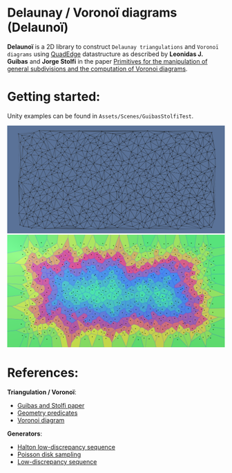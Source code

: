 # Delaunay / Voronoï diagrams (Delaunoï)

**Delaunoï** is a 2D library to construct `Delaunay triangulations` and `Voronoï diagrams`
using [QuadEdge](https://en.wikipedia.org/wiki/Quad-edge) datastructure as described
by **Leonidas J. Guibas** and **Jorge Stolfi** in the paper
[Primitives for the manipulation of general subdivisions and the computation of Voronoi diagrams](https://dl.acm.org/citation.cfm?doid=282918.282923).



# Getting started:

Unity examples can be found in `Assets/Scenes/GuibasStolfiTest`.


![Delaunay edges](Docs/Delaunay_unfilled.PNG)
![Voronoï cells](Docs/Voronoi.PNG)




# References:

**Triangulation / Voronoï**:

  - [Guibas and Stolfi paper](https://dl.acm.org/citation.cfm?doid=282918.282923)
  - [Geometry predicates](https://www.ics.uci.edu/~eppstein/junkyard/)
  - [Voronoi diagram](https://en.wikipedia.org/wiki/Voronoi_diagram)


**Generators**:

  - [Halton low-discrepancy sequence](https://link.springer.com/article/10.1007/BF01386213)
  - [Poisson disk sampling](https://dl.acm.org/citation.cfm?id=1278807)
  - [Low-discrepancy sequence](https://en.wikipedia.org/wiki/Low-discrepancy_sequence)
